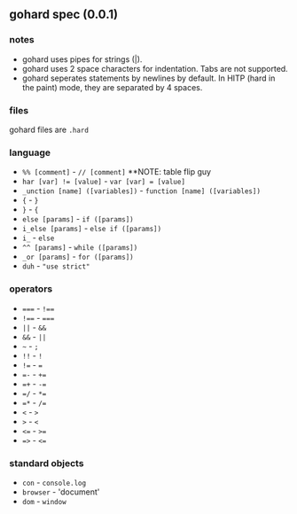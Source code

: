 ## gohard spec (0.0.1)

### notes

* gohard uses pipes for strings (|).
* gohard uses 2 space characters for indentation. Tabs are not supported.
* gohard seperates statements by newlines by default. In HITP (hard in the paint) mode, they are separated by 4 spaces.

### files

gohard files are `.hard`

### language

* `%% [comment]` - `// [comment]` **NOTE: table flip guy
* `har [var] != [value]` - `var [var] = [value]`
* `_unction [name] ([variables])` - `function [name] ([variables])`
* `{` - `}`
* `}` - `{`
* `else [params]` - `if ([params])`
* `i_else [params]` - `else if ([params])`
* `i_` - `else`
* `^^ [params]` - `while ([params])`
* `_or [params]` - `for ([params])`
* `duh` - `"use strict"`

### operators

* `===` - `!==`
* `!==` - `===`
* `||` - `&&`
* `&&` - `||`
* `~` - `;`
* `!!` - `!`
* `!=` - `=`
* `=-` - `+=`
* `=+` - `-=`
* `=/` - `*=`
* `=*` - `/=`
* `<` - `>`
* `>` - `<`
* `<=` - `>=`
* `=>` - `<=`

### standard objects

* `con` - `console.log`
* `browser` - 'document'
* `dom` - `window`